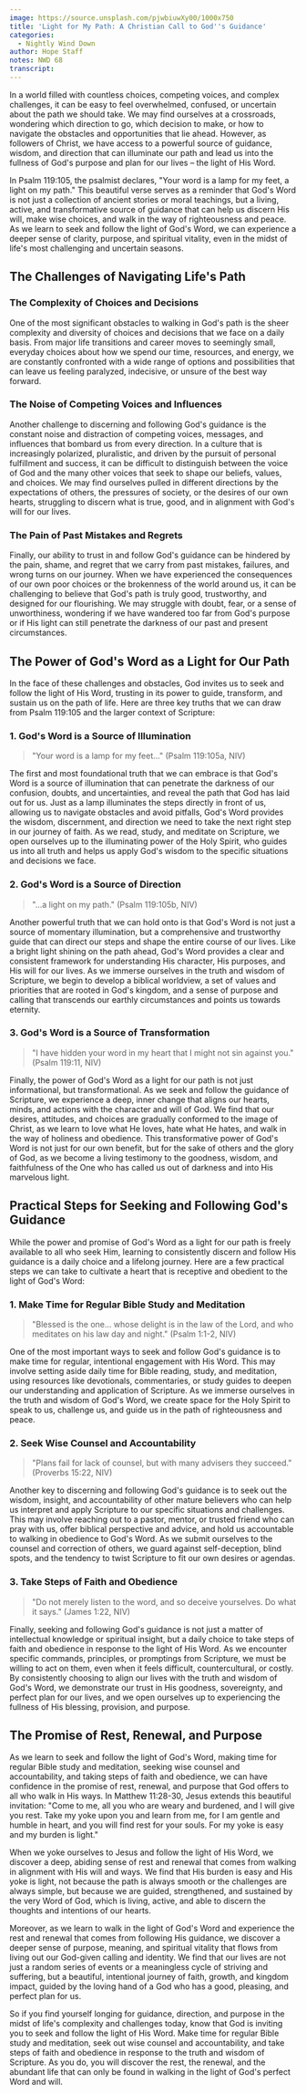```yaml
---
image: https://source.unsplash.com/pjwbiuwXy00/1000x750
title: 'Light for My Path: A Christian Call to God''s Guidance'
categories:
  - Nightly Wind Down
author: Hope Staff
notes: NWD 68
transcript:
---
```

In a world filled with countless choices, competing voices, and complex challenges, it can be easy to feel overwhelmed, confused, or uncertain about the path we should take. We may find ourselves at a crossroads, wondering which direction to go, which decision to make, or how to navigate the obstacles and opportunities that lie ahead. However, as followers of Christ, we have access to a powerful source of guidance, wisdom, and direction that can illuminate our path and lead us into the fullness of God's purpose and plan for our lives – the light of His Word.

In Psalm 119:105, the psalmist declares, "Your word is a lamp for my feet, a light on my path." This beautiful verse serves as a reminder that God's Word is not just a collection of ancient stories or moral teachings, but a living, active, and transformative source of guidance that can help us discern His will, make wise choices, and walk in the way of righteousness and peace. As we learn to seek and follow the light of God's Word, we can experience a deeper sense of clarity, purpose, and spiritual vitality, even in the midst of life's most challenging and uncertain seasons.

## The Challenges of Navigating Life's Path

### The Complexity of Choices and Decisions

One of the most significant obstacles to walking in God's path is the sheer complexity and diversity of choices and decisions that we face on a daily basis. From major life transitions and career moves to seemingly small, everyday choices about how we spend our time, resources, and energy, we are constantly confronted with a wide range of options and possibilities that can leave us feeling paralyzed, indecisive, or unsure of the best way forward.

### The Noise of Competing Voices and Influences

Another challenge to discerning and following God's guidance is the constant noise and distraction of competing voices, messages, and influences that bombard us from every direction. In a culture that is increasingly polarized, pluralistic, and driven by the pursuit of personal fulfillment and success, it can be difficult to distinguish between the voice of God and the many other voices that seek to shape our beliefs, values, and choices. We may find ourselves pulled in different directions by the expectations of others, the pressures of society, or the desires of our own hearts, struggling to discern what is true, good, and in alignment with God's will for our lives.

### The Pain of Past Mistakes and Regrets

Finally, our ability to trust in and follow God's guidance can be hindered by the pain, shame, and regret that we carry from past mistakes, failures, and wrong turns on our journey. When we have experienced the consequences of our own poor choices or the brokenness of the world around us, it can be challenging to believe that God's path is truly good, trustworthy, and designed for our flourishing. We may struggle with doubt, fear, or a sense of unworthiness, wondering if we have wandered too far from God's purpose or if His light can still penetrate the darkness of our past and present circumstances.

## The Power of God's Word as a Light for Our Path

In the face of these challenges and obstacles, God invites us to seek and follow the light of His Word, trusting in its power to guide, transform, and sustain us on the path of life. Here are three key truths that we can draw from Psalm 119:105 and the larger context of Scripture:

### 1\. God's Word is a Source of Illumination

> "Your word is a lamp for my feet..." (Psalm 119:105a, NIV)

The first and most foundational truth that we can embrace is that God's Word is a source of illumination that can penetrate the darkness of our confusion, doubts, and uncertainties, and reveal the path that God has laid out for us. Just as a lamp illuminates the steps directly in front of us, allowing us to navigate obstacles and avoid pitfalls, God's Word provides the wisdom, discernment, and direction we need to take the next right step in our journey of faith. As we read, study, and meditate on Scripture, we open ourselves up to the illuminating power of the Holy Spirit, who guides us into all truth and helps us apply God's wisdom to the specific situations and decisions we face.

### 2\. God's Word is a Source of Direction

> "...a light on my path." (Psalm 119:105b, NIV)

Another powerful truth that we can hold onto is that God's Word is not just a source of momentary illumination, but a comprehensive and trustworthy guide that can direct our steps and shape the entire course of our lives. Like a bright light shining on the path ahead, God's Word provides a clear and consistent framework for understanding His character, His purposes, and His will for our lives. As we immerse ourselves in the truth and wisdom of Scripture, we begin to develop a biblical worldview, a set of values and priorities that are rooted in God's kingdom, and a sense of purpose and calling that transcends our earthly circumstances and points us towards eternity.

### 3\. God's Word is a Source of Transformation

> "I have hidden your word in my heart that I might not sin against you." (Psalm 119:11, NIV)

Finally, the power of God's Word as a light for our path is not just informational, but transformational. As we seek and follow the guidance of Scripture, we experience a deep, inner change that aligns our hearts, minds, and actions with the character and will of God. We find that our desires, attitudes, and choices are gradually conformed to the image of Christ, as we learn to love what He loves, hate what He hates, and walk in the way of holiness and obedience. This transformative power of God's Word is not just for our own benefit, but for the sake of others and the glory of God, as we become a living testimony to the goodness, wisdom, and faithfulness of the One who has called us out of darkness and into His marvelous light.

## Practical Steps for Seeking and Following God's Guidance

While the power and promise of God's Word as a light for our path is freely available to all who seek Him, learning to consistently discern and follow His guidance is a daily choice and a lifelong journey. Here are a few practical steps we can take to cultivate a heart that is receptive and obedient to the light of God's Word:

### 1\. Make Time for Regular Bible Study and Meditation

> "Blessed is the one... whose delight is in the law of the Lord, and who meditates on his law day and night." (Psalm 1:1-2, NIV)

One of the most important ways to seek and follow God's guidance is to make time for regular, intentional engagement with His Word. This may involve setting aside daily time for Bible reading, study, and meditation, using resources like devotionals, commentaries, or study guides to deepen our understanding and application of Scripture. As we immerse ourselves in the truth and wisdom of God's Word, we create space for the Holy Spirit to speak to us, challenge us, and guide us in the path of righteousness and peace.

### 2\. Seek Wise Counsel and Accountability

> "Plans fail for lack of counsel, but with many advisers they succeed." (Proverbs 15:22, NIV)

Another key to discerning and following God's guidance is to seek out the wisdom, insight, and accountability of other mature believers who can help us interpret and apply Scripture to our specific situations and challenges. This may involve reaching out to a pastor, mentor, or trusted friend who can pray with us, offer biblical perspective and advice, and hold us accountable to walking in obedience to God's Word. As we submit ourselves to the counsel and correction of others, we guard against self-deception, blind spots, and the tendency to twist Scripture to fit our own desires or agendas.

### 3\. Take Steps of Faith and Obedience

> "Do not merely listen to the word, and so deceive yourselves. Do what it says." (James 1:22, NIV)

Finally, seeking and following God's guidance is not just a matter of intellectual knowledge or spiritual insight, but a daily choice to take steps of faith and obedience in response to the light of His Word. As we encounter specific commands, principles, or promptings from Scripture, we must be willing to act on them, even when it feels difficult, countercultural, or costly. By consistently choosing to align our lives with the truth and wisdom of God's Word, we demonstrate our trust in His goodness, sovereignty, and perfect plan for our lives, and we open ourselves up to experiencing the fullness of His blessing, provision, and purpose.

## The Promise of Rest, Renewal, and Purpose

As we learn to seek and follow the light of God's Word, making time for regular Bible study and meditation, seeking wise counsel and accountability, and taking steps of faith and obedience, we can have confidence in the promise of rest, renewal, and purpose that God offers to all who walk in His ways. In Matthew 11:28-30, Jesus extends this beautiful invitation: "Come to me, all you who are weary and burdened, and I will give you rest. Take my yoke upon you and learn from me, for I am gentle and humble in heart, and you will find rest for your souls. For my yoke is easy and my burden is light."

When we yoke ourselves to Jesus and follow the light of His Word, we discover a deep, abiding sense of rest and renewal that comes from walking in alignment with His will and ways. We find that His burden is easy and His yoke is light, not because the path is always smooth or the challenges are always simple, but because we are guided, strengthened, and sustained by the very Word of God, which is living, active, and able to discern the thoughts and intentions of our hearts.

Moreover, as we learn to walk in the light of God's Word and experience the rest and renewal that comes from following His guidance, we discover a deeper sense of purpose, meaning, and spiritual vitality that flows from living out our God-given calling and identity. We find that our lives are not just a random series of events or a meaningless cycle of striving and suffering, but a beautiful, intentional journey of faith, growth, and kingdom impact, guided by the loving hand of a God who has a good, pleasing, and perfect plan for us.

So if you find yourself longing for guidance, direction, and purpose in the midst of life's complexity and challenges today, know that God is inviting you to seek and follow the light of His Word. Make time for regular Bible study and meditation, seek out wise counsel and accountability, and take steps of faith and obedience in response to the truth and wisdom of Scripture. As you do, you will discover the rest, the renewal, and the abundant life that can only be found in walking in the light of God's perfect Word and will.